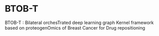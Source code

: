 # BTOB-T
BTOB-T : Bilateral orchesTrated deep learning graph Kernel framework  based on proteogenOmics of Breast Cancer for Drug repositioning
